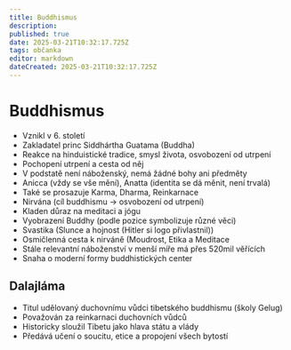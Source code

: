 ```yaml
---
title: Buddhismus
description: 
published: true
date: 2025-03-21T10:32:17.725Z
tags: občanka
editor: markdown
dateCreated: 2025-03-21T10:32:17.725Z
---
```


# Buddhismus
- Vznikl v 6. století
- Zakladatel princ Siddhártha Guatama (Buddha)
- Reakce na hinduistické tradice, smysl života, osvobození od utrpení
- Pochopení utrpení a cesta od něj
- V podstatě není náboženský, nemá žádné bohy ani předměty
- Anicca (vždy se vše mění), Anatta (identita se dá měnit, není trvalá)
- Také se prosazuje Karma, Dharma, Reinkarnace
- Nirvána (cíl buddhismu -> osvobození od utrpení)
- Kladen důraz na meditaci a jógu
- Vyobrazení Buddhy (podle pozice symbolizuje různé věci)
- Svastika (Slunce a hojnost (Hitler si logo přivlastnil))
- Osmičlenná cesta k nirváně (Moudrost, Etika a Meditace
- Stále relevantní náboženství v menší míře má přes 520mil věřících
- Snaha o moderní formy buddhistických center

## Dalajláma
- Titul udělovaný duchovnímu vůdci tibetského buddhismu (školy Gelug)
- Považován za reinkarnaci duchovních vůdců
- Historicky sloužil Tibetu jako hlava státu a vlády
- Předává učení o soucitu, etice a propojení všech bytostí